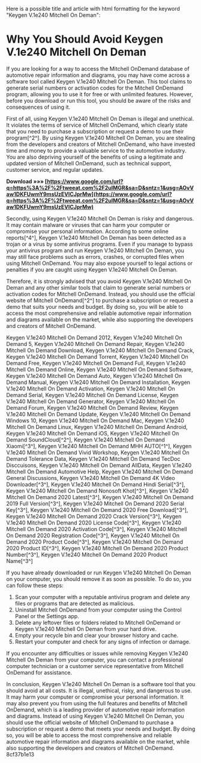 
 Here is a possible title and article with html formatting for the keyword "Keygen V.1e240 Mitchell On Deman":  
# Why You Should Avoid Keygen V.1e240 Mitchell On Deman
 
If you are looking for a way to access the Mitchell OnDemand database of automotive repair information and diagrams, you may have come across a software tool called Keygen V.1e240 Mitchell On Deman. This tool claims to generate serial numbers or activation codes for the Mitchell OnDemand program, allowing you to use it for free or with unlimited features. However, before you download or run this tool, you should be aware of the risks and consequences of using it.
 
First of all, using Keygen V.1e240 Mitchell On Deman is illegal and unethical. It violates the terms of service of Mitchell OnDemand, which clearly state that you need to purchase a subscription or request a demo to use their program[^2^]. By using Keygen V.1e240 Mitchell On Deman, you are stealing from the developers and creators of Mitchell OnDemand, who have invested time and money to provide a valuable service to the automotive industry. You are also depriving yourself of the benefits of using a legitimate and updated version of Mitchell OnDemand, such as technical support, customer service, and regular updates.
 
**Download »»» [https://www.google.com/url?q=https%3A%2F%2Ftweeat.com%2F2uIMGR&sa=D&sntz=1&usg=AOvVaw1DKFUwmY9msUzEVICJprMw](https://www.google.com/url?q=https%3A%2F%2Ftweeat.com%2F2uIMGR&sa=D&sntz=1&usg=AOvVaw1DKFUwmY9msUzEVICJprMw)**


 
Secondly, using Keygen V.1e240 Mitchell On Deman is risky and dangerous. It may contain malware or viruses that can harm your computer or compromise your personal information. According to some online reports[^4^], Keygen V.1e240 Mitchell On Deman has been detected as a trojan or a virus by some antivirus programs. Even if you manage to bypass your antivirus program and run Keygen V.1e240 Mitchell On Deman, you may still face problems such as errors, crashes, or corrupted files when using Mitchell OnDemand. You may also expose yourself to legal actions or penalties if you are caught using Keygen V.1e240 Mitchell On Deman.
 
Therefore, it is strongly advised that you avoid Keygen V.1e240 Mitchell On Deman and any other similar tools that claim to generate serial numbers or activation codes for Mitchell OnDemand. Instead, you should use the official website of Mitchell OnDemand[^2^] to purchase a subscription or request a demo that suits your needs and budget. By doing so, you will be able to access the most comprehensive and reliable automotive repair information and diagrams available on the market, while also supporting the developers and creators of Mitchell OnDemand.
 
Keygen V.1e240 Mitchell On Demand 2012,  Keygen V.1e240 Mitchell On Demand 5,  Keygen V.1e240 Mitchell On Demand Repair,  Keygen V.1e240 Mitchell On Demand Download,  Keygen V.1e240 Mitchell On Demand Crack,  Keygen V.1e240 Mitchell On Demand Torrent,  Keygen V.1e240 Mitchell On Demand Free,  Keygen V.1e240 Mitchell On Demand Full,  Keygen V.1e240 Mitchell On Demand Online,  Keygen V.1e240 Mitchell On Demand Software,  Keygen V.1e240 Mitchell On Demand Auto,  Keygen V.1e240 Mitchell On Demand Manual,  Keygen V.1e240 Mitchell On Demand Installation,  Keygen V.1e240 Mitchell On Demand Activation,  Keygen V.1e240 Mitchell On Demand Serial,  Keygen V.1e240 Mitchell On Demand License,  Keygen V.1e240 Mitchell On Demand Generator,  Keygen V.1e240 Mitchell On Demand Forum,  Keygen V.1e240 Mitchell On Demand Review,  Keygen V.1e240 Mitchell On Demand Update,  Keygen V.1e240 Mitchell On Demand Windows 10,  Keygen V.1e240 Mitchell On Demand Mac,  Keygen V.1e240 Mitchell On Demand Linux,  Keygen V.1e240 Mitchell On Demand Android,  Keygen V.1e240 Mitchell On Demand iOS,  Keygen V.1e240 Mitchell On Demand SoundCloud[^2^],  Keygen V.1e240 Mitchell On Demand Xiaomi[^3^],  Keygen V.1e240 Mitchell On Demand MHH AUTO[^1^],  Keygen V.1e240 Mitchell On Demand Vivid Workshop,  Keygen V.1e240 Mitchell On Demand Tolerance Data,  Keygen V.1e240 Mitchell On Demand TecDoc Disccuisons,  Keygen V.1e240 Mitchell On Demand AllData,  Keygen V.1e240 Mitchell On Demand Automotive Help,  Keygen V.1e240 Mitchell On Demand General Discussions,  Keygen V.1e240 Mitchell On Demand 4K Video Downloader[^3^],  Keygen V.1e240 Mitchell On Demand Hindi Serial[^3^],  Keygen V.1e240 Mitchell On Demand Nonosoft Khot[^3^],  Keygen V.1e240 Mitchell On Demand 2020 Latest[^3^],  Keygen V.1e240 Mitchell On Demand 2019 Full Version[^3^],  Keygen V.1e240 Mitchell On Demand 2020 Serial Key[^3^],  Keygen V.1e240 Mitchell On Demand 2020 Free Download[^3^],  Keygen V.1e240 Mitchell On Demand 2020 Crack Version[^3^],  Keygen V.1e240 Mitchell On Demand 2020 License Code[^3^],  Keygen V.1e240 Mitchell On Demand 2020 Activation Code[^3^],  Keygen V.1e240 Mitchell On Demand 2020 Registration Code[^3^],  Keygen V.1e240 Mitchell On Demand 2020 Product Code[^3^],  Keygen V.1e240 Mitchell On Demand 2020 Product ID[^3^],  Keygen V.1e240 Mitchell On Demand 2020 Product Number[^3^],  Keygen V.1e240 Mitchell On Demand 2020 Product Name[^3^]
  
If you have already downloaded or run Keygen V.1e240 Mitchell On Deman on your computer, you should remove it as soon as possible. To do so, you can follow these steps:
 
1. Scan your computer with a reputable antivirus program and delete any files or programs that are detected as malicious.
2. Uninstall Mitchell OnDemand from your computer using the Control Panel or the Settings app.
3. Delete any leftover files or folders related to Mitchell OnDemand or Keygen V.1e240 Mitchell On Deman from your hard drive.
4. Empty your recycle bin and clear your browser history and cache.
5. Restart your computer and check for any signs of infection or damage.

If you encounter any difficulties or issues while removing Keygen V.1e240 Mitchell On Deman from your computer, you can contact a professional computer technician or a customer service representative from Mitchell OnDemand for assistance.
 
In conclusion, Keygen V.1e240 Mitchell On Deman is a software tool that you should avoid at all costs. It is illegal, unethical, risky, and dangerous to use. It may harm your computer or compromise your personal information. It may also prevent you from using the full features and benefits of Mitchell OnDemand, which is a leading provider of automotive repair information and diagrams. Instead of using Keygen V.1e240 Mitchell On Deman, you should use the official website of Mitchell OnDemand to purchase a subscription or request a demo that meets your needs and budget. By doing so, you will be able to access the most comprehensive and reliable automotive repair information and diagrams available on the market, while also supporting the developers and creators of Mitchell OnDemand.
 8cf37b1e13
 
